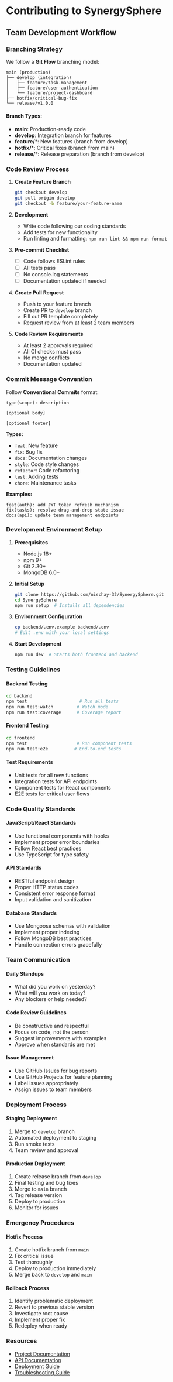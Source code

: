 # Contributing to SynergySphere

## Team Development Workflow

### Branching Strategy

We follow a **Git Flow** branching model:

```
main (production)
├── develop (integration)
│   ├── feature/task-management
│   ├── feature/user-authentication
│   └── feature/project-dashboard
├── hotfix/critical-bug-fix
└── release/v1.0.0
```

#### Branch Types:
- **main**: Production-ready code
- **develop**: Integration branch for features
- **feature/***: New features (branch from develop)
- **hotfix/***: Critical fixes (branch from main)
- **release/***: Release preparation (branch from develop)

### Code Review Process

1. **Create Feature Branch**
   ```bash
   git checkout develop
   git pull origin develop
   git checkout -b feature/your-feature-name
   ```

2. **Development**
   - Write code following our coding standards
   - Add tests for new functionality
   - Run linting and formatting: `npm run lint && npm run format`

3. **Pre-commit Checklist**
   - [ ] Code follows ESLint rules
   - [ ] All tests pass
   - [ ] No console.log statements
   - [ ] Documentation updated if needed

4. **Create Pull Request**
   - Push to your feature branch
   - Create PR to `develop` branch
   - Fill out PR template completely
   - Request review from at least 2 team members

5. **Code Review Requirements**
   - At least 2 approvals required
   - All CI checks must pass
   - No merge conflicts
   - Documentation updated

### Commit Message Convention

Follow **Conventional Commits** format:

```
type(scope): description

[optional body]

[optional footer]
```

**Types:**
- `feat`: New feature
- `fix`: Bug fix
- `docs`: Documentation changes
- `style`: Code style changes
- `refactor`: Code refactoring
- `test`: Adding tests
- `chore`: Maintenance tasks

**Examples:**
```
feat(auth): add JWT token refresh mechanism
fix(tasks): resolve drag-and-drop state issue
docs(api): update team management endpoints
```

### Development Environment Setup

1. **Prerequisites**
   - Node.js 18+
   - npm 9+
   - Git 2.30+
   - MongoDB 6.0+

2. **Initial Setup**
   ```bash
   git clone https://github.com/nischay-32/SynergySphere.git
   cd SynergySphere
   npm run setup  # Installs all dependencies
   ```

3. **Environment Configuration**
   ```bash
   cp backend/.env.example backend/.env
   # Edit .env with your local settings
   ```

4. **Start Development**
   ```bash
   npm run dev  # Starts both frontend and backend
   ```

### Testing Guidelines

#### Backend Testing
```bash
cd backend
npm test                    # Run all tests
npm run test:watch         # Watch mode
npm run test:coverage      # Coverage report
```

#### Frontend Testing
```bash
cd frontend
npm test                   # Run component tests
npm run test:e2e          # End-to-end tests
```

#### Test Requirements
- Unit tests for all new functions
- Integration tests for API endpoints
- Component tests for React components
- E2E tests for critical user flows

### Code Quality Standards

#### JavaScript/React Standards
- Use functional components with hooks
- Implement proper error boundaries
- Follow React best practices
- Use TypeScript for type safety

#### API Standards
- RESTful endpoint design
- Proper HTTP status codes
- Consistent error response format
- Input validation and sanitization

#### Database Standards
- Use Mongoose schemas with validation
- Implement proper indexing
- Follow MongoDB best practices
- Handle connection errors gracefully

### Team Communication

#### Daily Standups
- What did you work on yesterday?
- What will you work on today?
- Any blockers or help needed?

#### Code Review Guidelines
- Be constructive and respectful
- Focus on code, not the person
- Suggest improvements with examples
- Approve when standards are met

#### Issue Management
- Use GitHub Issues for bug reports
- Use GitHub Projects for feature planning
- Label issues appropriately
- Assign issues to team members

### Deployment Process

#### Staging Deployment
1. Merge to `develop` branch
2. Automated deployment to staging
3. Run smoke tests
4. Team review and approval

#### Production Deployment
1. Create release branch from `develop`
2. Final testing and bug fixes
3. Merge to `main` branch
4. Tag release version
5. Deploy to production
6. Monitor for issues

### Emergency Procedures

#### Hotfix Process
1. Create hotfix branch from `main`
2. Fix critical issue
3. Test thoroughly
4. Deploy to production immediately
5. Merge back to `develop` and `main`

#### Rollback Process
1. Identify problematic deployment
2. Revert to previous stable version
3. Investigate root cause
4. Implement proper fix
5. Redeploy when ready

### Resources

- [Project Documentation](./docs/README.md)
- [API Documentation](./docs/api.md)
- [Deployment Guide](./docs/deployment.md)
- [Troubleshooting Guide](./docs/troubleshooting.md)
